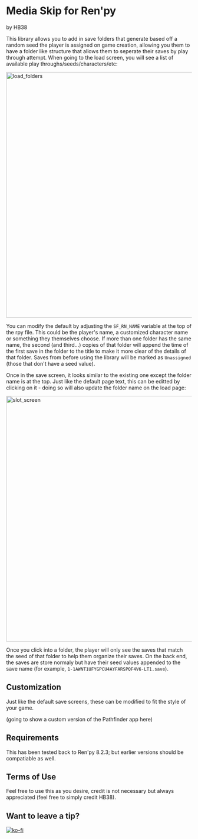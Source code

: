 # Media Skip for Ren'py
by HB38

This library allows you to add in save folders that generate based off a random seed the player is assigned on game creation, allowing you them to have a folder like structure that allows them to seperate their saves by play through attempt.  When going to the load screen, you will see a list of available play throughs/seeds/characters/etc:

<img width="665" alt="load_folders" src="https://github.com/user-attachments/assets/489657e3-8fbf-4a4b-85f2-ba6554f8f558" />

You can modify the default by adjusting the `SF_RN_NAME` variable at the top of the rpy file.  This could be the player's name, a customized character name or something they themselves choose.  If more than one folder has the same name, the second (and third…) copies of that folder will append the time of the first save in the folder to the title to make it more clear of the details of that folder.  Saves from before using the library will be marked as `Unassigned` (those that don't have a seed value).

Once in the save screen, it looks similar to the existing one except the folder name is at the top.  Just like the default page text, this can be editted by clicking on it - doing so will also update the folder name on the load page:

<img width="665" alt="slot_screen" src="https://github.com/user-attachments/assets/7d1f09b1-b7dc-4b41-b1f9-f168d3c68c92" />

Once you click into a folder, the player will only see the saves that match the seed of that folder to help them organize their saves.  On the back end, the saves are store normaly but have their seed values appended to the save name (for example, `1-1AWNT1UFYGPCU4AYFARSPQF4V6-LT1.save`).

## Customization

Just like the default save screens, these can be modified to fit the style of your game.

(going to show a custom version of the Pathfinder app here)

## Requirements

This has been tested back to Ren'py 8.2.3; but earlier versions should be compatiable as well.

## Terms of Use
Feel free to use this as you desire, credit is not necessary but always appreciated (feel free to simply credit HB38).

## Want to leave a tip?
[![ko-fi](https://www.ko-fi.com/img/githubbutton_sm.svg)](https://ko-fi.com/hb38_psk)
